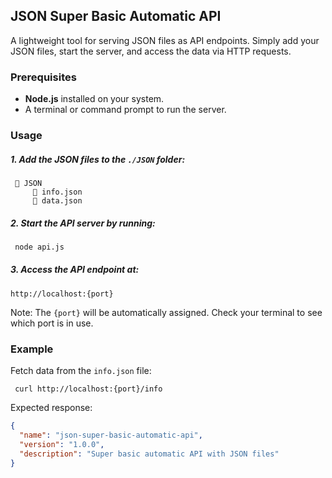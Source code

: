 ## JSON Super Basic Automatic API

A lightweight tool for serving JSON files as API endpoints. Simply add your JSON files, start the server, and access the data via HTTP requests.

### Prerequisites
- **Node.js** installed on your system.
- A terminal or command prompt to run the server.


### Usage

##### 1. Add the JSON files to the `./JSON` folder:

```
 📁 JSON
	 📄 info.json
	 📄 data.json
```

##### 2. Start the API server by running:

```bash
 node api.js
```
##### 3. Access the API endpoint at:
```
http://localhost:{port}
```
Note: The `{port}` will be automatically assigned. Check your terminal to see which port is in use.

### Example
Fetch data from the `info.json`  file:
```
 curl http://localhost:{port}/info
```
Expected response:
```json
{
  "name": "json-super-basic-automatic-api",
  "version": "1.0.0",
  "description": "Super basic automatic API with JSON files"
}
```